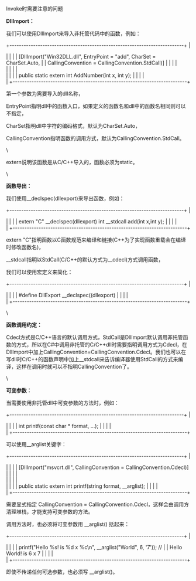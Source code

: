 Invoke时需要注意的问题
<div>

<div>

**DllImport：**

</div>

<div>

我们可以使用DllImport来导入非托管代码中的函数，例如：

</div>

+--------------------------------------------------------------------------+
| <div>                                                                    |
|                                                                          |
| \[DllImport("Win32DLL.dll", EntryPoint = "add", CharSet = CharSet.Auto,  |
| CallingConvention = CallingConvention.StdCall)\]                         |
|                                                                          |
| </div>                                                                   |
|                                                                          |
| <div>                                                                    |
|                                                                          |
| public static extern int AddNumber(int x, int y);                        |
|                                                                          |
| </div>                                                                   |
+--------------------------------------------------------------------------+

<div>

第一个参数为需要导入的dll名称，

</div>

<div>

EntryPoint指明dll中的函数入口，如果定义的函数名和dll中的函数名相同则可以不指定，

</div>

<div>

CharSet指明dll中字符的编码格式，默认为CharSet.Auto，

</div>

<div>

CallingConvention指明函数的调用方式，默认为CallingConvention.StdCall。

</div>

<div>

\

</div>

<div>

extern说明该函数是从C/C++导入的，函数必须为static。

</div>

<div>

\

</div>

<div>

**函数导出：**

</div>

<div>

我们使用\_\_declspec(dllexport)来导出函数，例如：

</div>

+--------------------------------------------------------------------------+
| <div>                                                                    |
|                                                                          |
| extern "C" \_\_declspec(dllexport) int \_\_stdcall add(int x,int y);     |
|                                                                          |
| </div>                                                                   |
+--------------------------------------------------------------------------+

<div>

extern
"C"指明函数以C函数规范来编译和链接(C++为了实现函数重载会在编译时修改函数名)，

</div>

<div>

\_\_stdcall指明以StdCall(C/C++的默认方式为\_\_cdecl)方式调用函数，

</div>

<div>

我们可以使用宏定义来简化：

</div>

+--------------------------------------------------------------------------+
| <div>                                                                    |
|                                                                          |
| \#define DllExport \_\_declspec((dllexport)                              |
|                                                                          |
| </div>                                                                   |
+--------------------------------------------------------------------------+

<div>

\

</div>

<div>

**函数调用约定：**

</div>

<div>

Cdecl方式是C/C++语言的默认调用方式，StdCall是DllImport默认调用非托管函数的方式，所以在C\#中调用非托管的C/C++dll时需要指明调用方式为Cdecl，在DllImport中加上CallingConvention=CallingConvention.Cdecl。我们也可以在写dll时C/C++的函数声明中加上\_\_stdcall来告诉编译器使用StdCall的方式来编译，这样在调用时就可以不指明CallingConvention了。

</div>

<div>

\

</div>

<div>

**可变参数：**

</div>

<div>

当需要使用非托管dll中可变参数的方法时，例如：

</div>

+--------------------------------------------------------------------------+
| <div>                                                                    |
|                                                                          |
| int printf(const char \* format, ...);                                   |
|                                                                          |
| </div>                                                                   |
+--------------------------------------------------------------------------+

<div>

可以使用\_\_arglist关键字：

</div>

+--------------------------------------------------------------------------+
| <div>                                                                    |
|                                                                          |
| \[DllImport("msvcrt.dll", CallingConvention = CallingConvention.Cdecl)\] |
|                                                                          |
| </div>                                                                   |
|                                                                          |
| <div>                                                                    |
|                                                                          |
| public static extern int printf(string format, \_\_arglist);             |
|                                                                          |
| </div>                                                                   |
+--------------------------------------------------------------------------+

<div>

需要显式指定 CallingConvention =
CallingConvention.Cdecl，这样会由调用方清理堆栈，才能支持可变参数的方法。

</div>

<div>

调用方法时，也必须将可变参数用 \_\_arglist() 括起来：

</div>

+--------------------------------------------------------------------------+
| <div>                                                                    |
|                                                                          |
| printf("Hello %s! is %d x %c\\n", \_\_arglist("World", 6, '7')); //      |
| Hello World! is 6 x 7                                                    |
|                                                                          |
| </div>                                                                   |
+--------------------------------------------------------------------------+

<div>

即使不传递任何可选参数，也必须写 \_\_arglist()。

</div>

</div>
